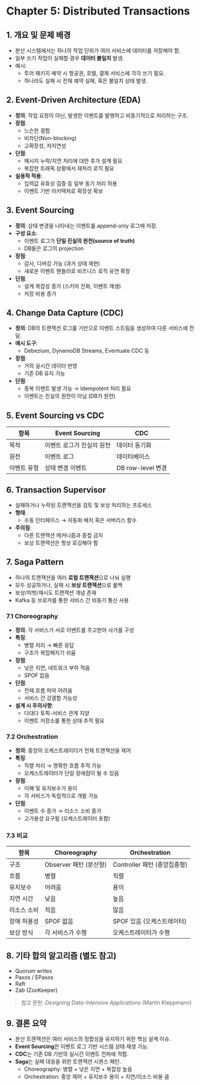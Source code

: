 # Chapter 5: Distributed Transactions

## 1. 개요 및 문제 배경

- 분산 시스템에서는 하나의 작업 단위가 여러 서비스에 데이터를 저장해야 함.
- 일부 쓰기 작업이 실패할 경우 **데이터 불일치** 발생.
- 예시:
    - 투어 패키지 예약 시 항공권, 호텔, 결제 서비스에 각각 쓰기 필요.
    - 하나라도 실패 시 전체 예약 실패, 혹은 불일치 상태 발생.

## 2. Event-Driven Architecture (EDA)

- **정의**: 작업 요청이 아닌, 발생한 이벤트를 발행하고 비동기적으로 처리하는 구조.
- **장점**:
    - 느슨한 결합
    - 비차단(Non-blocking)
    - 고확장성, 저지연성
- **단점**:
    - 메시지 누락/지연 처리에 대한 추가 설계 필요
    - 복잡한 트래픽 상황에서 재처리 로직 필요
- **실용적 적용**:
    - 입력값 유효성 검증 등 일부 동기 처리 허용
    - 이벤트 기반 아키텍처로 확장성 확보

## 3. Event Sourcing

- **정의**: 상태 변경을 나타내는 이벤트를 append-only 로그에 저장.
- **구성 요소**:
    - 이벤트 로그가 **단일 진실의 원천(source of truth)**
    - DB들은 로그의 projection
- **장점**:
    - 감사, 디버깅 가능 (과거 상태 재현)
    - 새로운 이벤트 핸들러로 비즈니스 로직 유연 확장
- **단점**:
    - 설계 복잡성 증가 (스키마 진화, 이벤트 재생)
    - 저장 비용 증가

## 4. Change Data Capture (CDC)

- **정의**: DB의 트랜잭션 로그를 기반으로 이벤트 스트림을 생성하여 다른 서비스에 전달.
- **예시 도구**:
    - Debezium, DynamoDB Streams, Eventuate CDC 등
- **장점**:
    - 거의 실시간 데이터 반영
    - 기존 DB 유지 가능
- **단점**:
    - 중복 이벤트 발생 가능 → Idempotent 처리 필요
    - 이벤트는 진실의 원천이 아님 (DB가 원천)

## 5. Event Sourcing vs CDC

| 항목 | Event Sourcing | CDC |
|------|----------------|-----|
| 목적 | 이벤트 로그가 진실의 원천 | 데이터 동기화 |
| 원천 | 이벤트 로그 | 데이터베이스 |
| 이벤트 유형 | 상태 변경 이벤트 | DB row-level 변경 |

## 6. Transaction Supervisor

- 실패하거나 누락된 트랜잭션을 검토 및 보상 처리하는 프로세스
- **형태**:
    - 수동 인터페이스 → 자동화 배치 혹은 서버리스 함수
- **주의점**:
    - 다른 트랜잭션 메커니즘과 중첩 금지
    - 보상 트랜잭션은 항상 로깅해야 함

## 7. Saga Pattern

- 하나의 트랜잭션을 여러 **로컬 트랜잭션**으로 나눠 실행
- 모두 성공하거나, 실패 시 **보상 트랜잭션**으로 롤백
- 보상/피벗/재시도 트랜잭션 개념 존재
- Kafka 등 브로커를 통한 서비스 간 비동기 통신 사용

### 7.1 Choreography

- **정의**: 각 서비스가 서로 이벤트를 주고받아 사가를 구성
- **특징**:
    - 병렬 처리 → 빠른 응답
    - 구조가 복잡해지기 쉬움
- **장점**:
    - 낮은 지연, 네트워크 부하 적음
    - SPOF 없음
- **단점**:
    - 전체 흐름 파악 어려움
    - 서비스 간 강결합 가능성
- **설계 시 주의사항**:
    - 다대다 토픽-서비스 관계 지양
    - 이벤트 저장소를 통한 상태 추적 필요

### 7.2 Orchestration

- **정의**: 중앙의 오케스트레이터가 전체 트랜잭션을 제어
- **특징**:
    - 직렬 처리 → 명확한 흐름 추적 가능
    - 오케스트레이터가 단일 장애점이 될 수 있음
- **장점**:
    - 이해 및 유지보수가 용이
    - 각 서비스가 독립적으로 개발 가능
- **단점**:
    - 이벤트 수 증가 → 리소스 소비 증가
    - 고가용성 요구됨 (오케스트레이터 포함)

### 7.3 비교

| 항목 | Choreography | Orchestration |
|------|--------------|----------------|
| 구조 | Observer 패턴 (분산형) | Controller 패턴 (중앙집중형) |
| 흐름 | 병렬 | 직렬 |
| 유지보수 | 어려움 | 용이 |
| 지연 시간 | 낮음 | 높음 |
| 리소스 소비 | 적음 | 많음 |
| 장애 허용성 | SPOF 없음 | SPOF 있음 (오케스트레이터) |
| 보상 방식 | 각 서비스가 수행 | 오케스트레이터가 수행 |

## 8. 기타 합의 알고리즘 (별도 참고)

- Quorum writes
- Paxos / EPaxos
- Raft
- Zab (ZooKeeper)

> 참고 문헌: *Designing Data-Intensive Applications* (Martin Kleppmann)

## 9. 결론 요약

- 분산 트랜잭션은 여러 서비스의 정합성을 유지하기 위한 핵심 설계 이슈.
- **Event Sourcing**은 이벤트 로그 기반 시스템 상태 재생 가능.
- **CDC**는 기존 DB 기반의 실시간 이벤트 전파에 적합.
- **Saga**는 실패 대응을 위한 트랜잭션 시퀀스 패턴.
    - Choreography: 병렬 + 낮은 지연 + 복잡성 높음
    - Orchestration: 중앙 제어 + 유지보수 용이 + 지연/리소스 비용 큼
